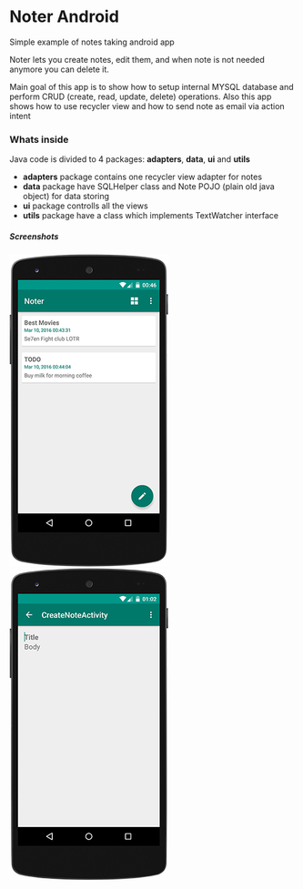 # Noter Android

Simple example of notes taking android app

Noter lets you create notes, edit them, and when note is not needed anymore you can delete it.

Main goal of this app is to show how to setup internal MYSQL database and perform CRUD 
(create, read, update, delete) operations. Also this app shows how to use recycler view 
and how to send note as email via action intent

### Whats inside

Java code is divided to 4 packages: **adapters**, **data**, **ui** and **utils**

* **adapters** package contains one recycler view adapter for notes
* **data** package have SQLHelper class and Note POJO (plain old java object) for data storing
* **ui** package controlls all the views
* **utils** package have a class which implements TextWatcher interface

##### Screenshots

![alt text](https://github.com/vytautassugintas/android-noter/blob/master/img001_noter_main.png?raw=true "Main Activity")
![alt text](https://github.com/vytautassugintas/android-noter/blob/master/img002_noter_create.png?raw=true "Create Activity")
